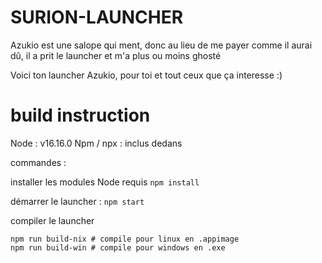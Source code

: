 # SURION-LAUNCHER

Azukio est une salope qui ment, donc au lieu de me payer comme il aurai dû, il a prit le launcher et m'a plus ou moins ghosté

Voici ton launcher Azukio, pour toi et tout ceux que ça interesse :)

# build instruction

Node : v16.16.0
Npm / npx : inclus dedans

commandes : 

installer les modules Node requis
`npm install`

démarrer le launcher :
`npm start`

compiler le launcher
```
npm run build-nix # compile pour linux en .appimage
npm run build-win # compile pour windows en .exe
```
